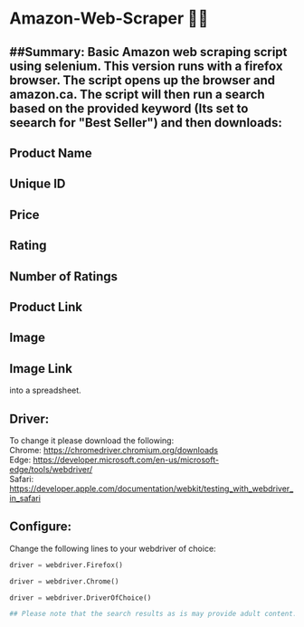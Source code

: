 # Amazon-Web-Scraper 🛒📄

##Summary:
Basic Amazon web scraping script using selenium. This version runs with a firefox browser. 
The script opens up the browser and amazon.ca. The script will then run a search based on the provided keyword (Its set to seearch for "Best Seller")  and then downloads: 
----
Product Name
----
Unique ID
----
Price
----
Rating 
----
Number of Ratings
----
Product Link
----
Image 
----
Image Link 
----

into a spreadsheet. 

## Driver:
To change it please download the following:  
Chrome: https://chromedriver.chromium.org/downloads  
Edge: https://developer.microsoft.com/en-us/microsoft-edge/tools/webdriver/  
Safari: https://developer.apple.com/documentation/webkit/testing_with_webdriver_in_safari 

## Configure:  
Change the following lines to your webdriver of choice:
```python
driver = webdriver.Firefox()
```
```python
driver = webdriver.Chrome()
```
```python
driver = webdriver.DriverOfChoice()

## Please note that the search results as is may provide adult content. 
